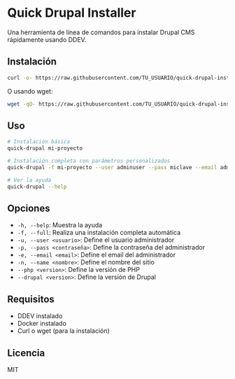 # Quick Drupal Installer

Una herramienta de línea de comandos para instalar Drupal CMS rápidamente usando DDEV.

## Instalación

```bash
curl -o- https://raw.githubusercontent.com/TU_USUARIO/quick-drupal-installer/main/install.sh | bash
```

O usando wget:

```bash
wget -qO- https://raw.githubusercontent.com/TU_USUARIO/quick-drupal-installer/main/install.sh | bash
```

## Uso

```bash
# Instalación básica
quick-drupal mi-proyecto

# Instalación completa con parámetros personalizados
quick-drupal -f mi-proyecto --user adminuser --pass miclave --email admin@midominio.com

# Ver la ayuda
quick-drupal --help
```

## Opciones

- `-h, --help`: Muestra la ayuda
- `-f, --full`: Realiza una instalación completa automática
- `-u, --user <usuario>`: Define el usuario administrador
- `-p, --pass <contraseña>`: Define la contraseña del administrador
- `-e, --email <email>`: Define el email del administrador
- `-n, --name <nombre>`: Define el nombre del sitio
- `--php <version>`: Define la versión de PHP
- `--drupal <version>`: Define la versión de Drupal

## Requisitos

- DDEV instalado
- Docker instalado
- Curl o wget (para la instalación)

## Licencia

MIT
